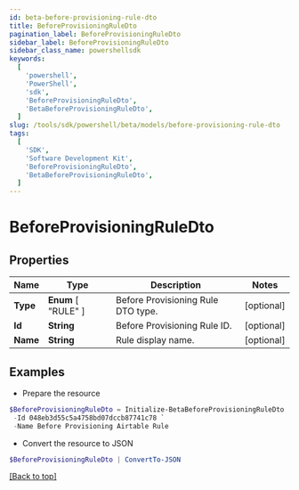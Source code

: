 ```yaml
---
id: beta-before-provisioning-rule-dto
title: BeforeProvisioningRuleDto
pagination_label: BeforeProvisioningRuleDto
sidebar_label: BeforeProvisioningRuleDto
sidebar_class_name: powershellsdk
keywords:
  [
    'powershell',
    'PowerShell',
    'sdk',
    'BeforeProvisioningRuleDto',
    'BetaBeforeProvisioningRuleDto',
  ]
slug: /tools/sdk/powershell/beta/models/before-provisioning-rule-dto
tags:
  [
    'SDK',
    'Software Development Kit',
    'BeforeProvisioningRuleDto',
    'BetaBeforeProvisioningRuleDto',
  ]
---
```


# BeforeProvisioningRuleDto

## Properties

| Name | Type | Description | Notes |
| --- | --- | --- | --- |
| **Type** | **Enum** [ "RULE" ] | Before Provisioning Rule DTO type. | [optional] |
| **Id** | **String** | Before Provisioning Rule ID. | [optional] |
| **Name** | **String** | Rule display name. | [optional] |

## Examples

- Prepare the resource

```powershell
$BeforeProvisioningRuleDto = Initialize-BetaBeforeProvisioningRuleDto  -Type RULE `
 -Id 048eb3d55c5a4758bd07dccb87741c78 `
 -Name Before Provisioning Airtable Rule
```

- Convert the resource to JSON

```powershell
$BeforeProvisioningRuleDto | ConvertTo-JSON
```

[[Back to top]](#)
